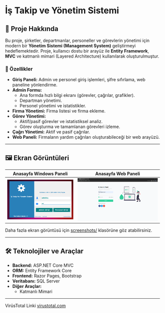 # İş Takip ve Yönetim Sistemi

## 📖 Proje Hakkında

Bu proje, şirketler, departmanlar, personeller ve görevlerin yönetimi için modern bir **Yönetim Sistemi (Management System)** geliştirmeyi hedeflemektedir. Proje, kullanıcı dostu bir arayüz ile **Entity Framework**, **MVC** ve katmanlı mimari (Layered Architecture) kullanılarak oluşturulmuştur.

### 🚀 Özellikler
- **Giriş Paneli:** Admin ve personel giriş işlemleri, şifre sıfırlama, web paneline yönlendirme.
- **Admin Formu:**
  - Ana formda hızlı bilgi ekranı (görevler, çağrılar, grafikler).
  - Departman yönetimi.
  - Personel yönetimi ve istatistikler.
- **Firma Yönetimi:** Firma listesi ve firma ekleme.
- **Görev Yönetimi:**
  - Aktif/pasif görevler ve istatistiksel analiz.
  - Görev oluşturma ve tamamlanan görevleri izleme.
- **Çağrı Yönetimi:** Aktif ve pasif çağrılar.
- **Web Paneli:** Firmaların yardım çağrıları oluşturabileceği bir web arayüzü.

---

## 🖼️ Ekran Görüntüleri
| Anasayfa Windows Paneli                          | Anasayfa Web Paneli                         |
|--------------------------------------------------|---------------------------------------------|
| ![Giriş Paneli](photo1.png)                      | ![Admin Formu](photo2.png) |

Daha fazla ekran görüntüsü için [screenshots/](screenshots/) klasörüne göz atabilirsiniz.

---

## 🛠️ Teknolojiler ve Araçlar
- **Backend:** ASP.NET Core MVC
- **ORM:** Entity Framework Core
- **Frontend:** Razor Pages, Bootstrap
- **Veritabanı:** SQL Server
- **Diğer Araçlar:** 
  - Katmanlı Mimari
  

---

VirüsTotal Linki [virustotal.com](https://www.virustotal.com/gui/file/10806c67849892608bb12a3b5cfbf7b6218424486682c0ba9fd42d7926a25ff0)
